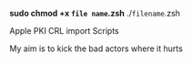 **sudo chmod +x `file name`.zsh**
./`filename`.zsh


Apple PKI CRL import Scripts

My aim is to kick the bad actors where it hurts
